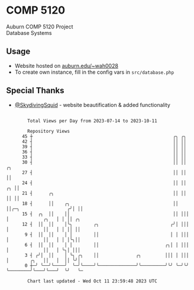 # COMP 5120
Auburn COMP 5120 Project  
Database Systems

## Usage
- Website hosted on [auburn.edu/~wah0028](https://webhome.auburn.edu/~wah0028/)
- To create own instance, fill in the config vars in `src/database.php`

## Special Thanks
- [@SkydivingSquid](https://github.com/SkydivingSquid) - website beautification & added functionality

```

        Total Views per Day from 2023-07-14 to 2023-10-11

        Repository Views
      45 ┼                                                     ╭╮ ╭╮
      42 ┤                                                     ││ ││
      39 ┤                                                     ││ ││
      36 ┤                                                     ││ ││
      33 ┤                                                     ││ ││
      30 ┤                                                     ││ ││                         ╭╮
      27 ┤                                                     ││ ││                         ││
      24 ┤                                                     ││ ││                      ╭╮ ││
      21 ┤      ╭╮                                             ││ ││                      ││ ││
      18 ┤      ││    ╭╮                                       ││ ││╭─╮                  ╭╯│ ││
      15 ┤  ╭╮  ││    ││                                       ││ │││ │             ╭╮   │ │ ││ ╭╮
      12 ┤  ││  ││    │╰╮        ╭╮                           ╭╯│ │││ │             ││   │ │ ││ ││
       9 ┤  ││  ││    │ │        ││                           │ │ │││ │             ││   │ │ │╰╮││
       6 ┤  ││  ││    │ │        ││                         ╭╮│ │ │││ │             ││   │ ╰╮│ │││
       3 ┤ ╭╯│  ││    │ ╰╮ ╭╮    ││              ╭╮         │││ │ │││ │        ╭╮   ││   │  ││ ╰╯│
       0 ┼─╯ ╰──╯╰────╯  ╰─╯╰────╯╰──────────────╯╰─────────╯╰╯ ╰─╯╰╯ ╰────────╯╰───╯╰───╯  ╰╯   ╰─

        Chart last updated - Wed Oct 11 23:59:48 2023 UTC
        
```
